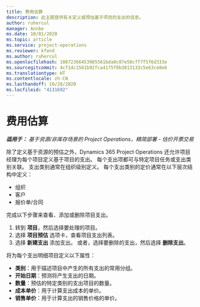 ```yaml
---
title: 费用估算
description: 此主题提供有关定义或预估基于项目的支出的信息。
author: ruhercul
manager: Annbe
ms.date: 10/01/2020
ms.topic: article
ms.service: project-operations
ms.reviewer: kfend
ms.author: ruhercul
ms.openlocfilehash: 10872366453985561bda0c07e50cff7f5f6d333e
ms.sourcegitcommit: 4cf1dc1561b92fca4175f0b3813133c5e63ce8e6
ms.translationtype: HT
ms.contentlocale: zh-CN
ms.lasthandoff: 10/28/2020
ms.locfileid: "4131692"
---
```

# <a name="expense-estimates"></a>费用估算
_**适用于：** 基于资源/非库存场景的 Project Operations，精简部署 - 估价开票交易_

除了定义基于资源的预估之外，Dynamics 365 Project Operations 还允许项目经理为每个项目定义基于项目的支出。 每个支出项都可与特定项目任务或支出类别关联。 支出类别通常在组织级别定义。 每个支出类别的定价通常在以下层次结构中定义：

- 组织
- 客户
- 报价单/合同

完成以下步骤来查看、添加或删除项目支出。

1. 转到 **项目**，然后选择要处理的项目。
2. 选择 **项目预估** 选项卡，查看项目支出列表。
3. 选择 **新建支出** 添加支出。 或者，选择要删除的支出，然后选择 **删除支出**。

将为每个支出明细项目定义以下属性：

- **类别**：用于描述项目中产生的所有支出的常用分组。
- **开始日期**：预测将产生支出的日期。
- **数量**：预估的特定类别的支出项目的数量。
- **成本单价**：用于计算支出成本的单价。
- **销售单价**：用于计算支出的销售价格的单价。

